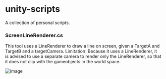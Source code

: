 # unity-scripts
A collection of personal scripts.

### ScreenLineRenderer.cs
This tool uses a LineRenderer to draw a line on screen, given a TargetA and TargetB and a targetCamera.
Limitation: Because it uses a LineRenderer, it is advised to use a separate camera to render only the LineRenderer, so that it does not clip with the gameobjects in the world space.

![image](https://user-images.githubusercontent.com/6723718/153814702-36197f80-b581-4924-ba31-bd90338219dc.png)
